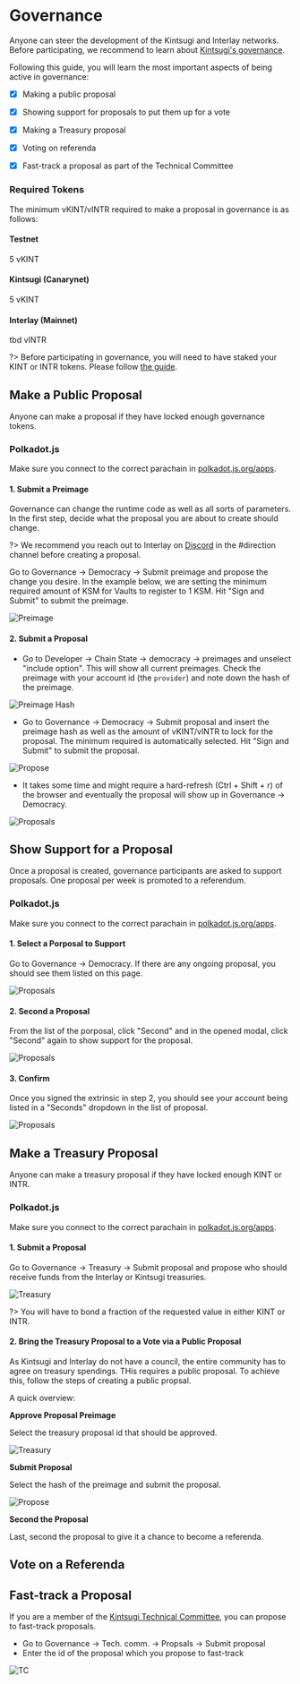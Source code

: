 # Governance

Anyone can steer the development of the Kintsugi and Interlay networks.
Before participating, we recommend to learn about [Kintsugi's governance](kintsugi/governance).

Following this guide, you will learn the most important aspects of being active in governance:

- [x] Making a public proposal
- [x] Showing support for proposals to put them up for a vote
- [x] Making a Treasury proposal
- [x] Voting on referenda
- [x] Fast-track a proposal as part of the Technical Committee


### Required Tokens

The minimum vKINT/vINTR required to make a proposal in governance is as follows:

<!-- tabs:start -->

#### **Testnet**

5 vKINT

#### **Kintsugi (Canarynet)**

5 vKINT

#### **Interlay (Mainnet)**

tbd vINTR

<!-- tabs:end -->

?> Before participating in governance, you will need to have staked your KINT or INTR tokens. Please follow [the guide](guides/stake).

## Make a Public Proposal

Anyone can make a proposal if they have locked enough governance tokens.

### Polkadot.js

Make sure you connect to the correct parachain in [polkadot.js.org/apps](https://polkadot.js.org/apps).

#### 1. Submit a Preimage

Governance can change the runtime code as well as all sorts of parameters. In the first step, decide what the proposal you are about to create should change.

?> We recommend you reach out to Interlay on [Discord](https://discord.com/invite/KgCYK3MKSf) in the #direction channel before creating a proposal.

Go to Governance -> Democracy -> Submit preimage and propose the change you desire. In the example below, we are setting the minimum required amount of KSM for Vaults to register to 1 KSM. Hit "Sign and Submit" to submit the preimage.

![Preimage](../_assets/img/guide/governance-proposal-1.png)

#### 2. Submit a Proposal

- Go to Developer -> Chain State -> democracy -> preimages and unselect "include option". This will show all current preimages. Check the preimage with your account id (the `provider`) and note down the hash of the preimage.

![Preimage Hash](../_assets/img/guide/governance-proposal-2.png)

- Go to Governance -> Democracy -> Submit proposal and insert the preimage hash as well as the amount of vKINT/vINTR to lock for the proposal. The minimum required is automatically selected. Hit "Sign and Submit" to submit the proposal.

![Propose](../_assets/img/guide/governance-proposal-3.png)

- It takes some time and might require a hard-refresh (Ctrl + Shift + r) of the browser and eventually the proposal will show up in Governance -> Democracy.

![Proposals](../_assets/img/guide/governance-proposal-4.png)

## Show Support for a Proposal

Once a proposal is created, governance participants are asked to support proposals. One proposal per week is promoted to a referendum.

### Polkadot.js

Make sure you connect to the correct parachain in [polkadot.js.org/apps](https://polkadot.js.org/apps).
#### 1. Select a Porposal to Support

Go to Governance -> Democracy. If there are any ongoing proposal, you should see them listed on this page.

![Proposals](../_assets/img/guide/governance-second-1.png)

#### 2. Second a Proposal

From the list of the porposal, click "Second" and in the opened modal, click "Second" again to show support for the proposal.

![Proposals](../_assets/img/guide/governance-second-2.png)

#### 3. Confirm

Once you signed the extrinsic in step 2, you should see your account being listed in a "Seconds" dropdown in the list of proposal.

![Proposals](../_assets/img/guide/governance-second-3.png)


## Make a Treasury Proposal

Anyone can make a treasury proposal if they have locked enough KINT or INTR.

### Polkadot.js

Make sure you connect to the correct parachain in [polkadot.js.org/apps](https://polkadot.js.org/apps).

#### 1. Submit a Proposal

Go to Governance -> Treasury -> Submit proposal and propose who should receive funds from the Interlay or Kintsugi treasuries.

![Treasury](../_assets/img/guide/governance-treasury-1.png)

?> You will have to bond a fraction of the requested value in either KINT or INTR.

#### 2. Bring the Treasury Proposal to a Vote via a Public Proposal

As Kintsugi and Interlay do not have a council, the entire community has to agree on treasury spendings. THis requires a public proposal. To achieve this, follow the steps of creating a public propsal.

A quick overview:

**Approve Proposal Preimage**

Select the treasury proposal id that should be approved.

![Treasury](../_assets/img/guide/governance-treasury-2.png)

**Submit Proposal**

Select the hash of the preimage and submit the proposal.

![Propose](../_assets/img/guide/governance-proposal-3.png)

**Second the Proposal**

Last, second the proposal to give it a chance to become a referenda.

## Vote on a Referenda


## Fast-track a Proposal

If you are a member of the [Kintsugi Technical Committee](kintsugi/governance#technical-committee), you can propose to fast-track proposals.

- Go to Governance -> Tech. comm. -> Propsals -> Submit proposal
- Enter the id of the proposal which you propose to fast-track

![TC](../_assets/img/guide/governance-technical-committee-1.png)
